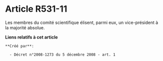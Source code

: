 # Article R531-11

Les membres du comité scientifique élisent, parmi eux, un vice-président à la majorité absolue.

**Liens relatifs à cet article**

	**Créé par**:

	  - Décret n°2008-1273 du 5 décembre 2008 - art. 1

